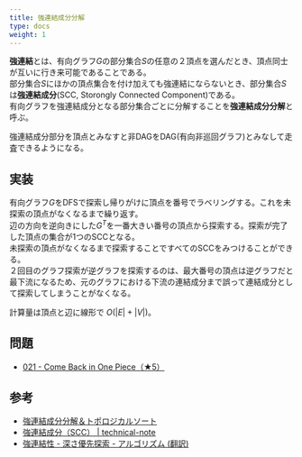 ```yaml
---
title: 強連結成分分解
type: docs
weight: 1
---
```


**強連結**とは、有向グラフ$G$の部分集合$S$の任意の２頂点を選んだとき、頂点同士が互いに行き来可能であることである。  
部分集合$S$にほかの頂点集合を付け加えても強連結にならないとき、部分集合$S$は**強連結成分**(SCC, Storongly Connected Component)である。  
有向グラフを強連結成分となる部分集合ごとに分解することを**強連結成分分解**と呼ぶ。  

強連結成分部分を頂点とみなすと非DAGをDAG(有向非巡回グラフ)とみなして走査できるようになる。  

## 実装

有向グラフ$G$をDFSで探索し帰りがけに頂点を番号でラベリングする。これを未探索の頂点がなくなるまで繰り返す。  
辺の方向を逆向きにした$G^T$を一番大きい番号の頂点から探索する。探索が完了した頂点の集合が1つのSCCとなる。  
未探索の頂点がなくなるまで探索することですべてのSCCをみつけることができる。  
２回目のグラフ探索が逆グラフを探索するのは、最大番号の頂点は逆グラフだと最下流になるため、元のグラフにおける下流の連結成分まで誤って連結成分として探索してしまうことがなくなる。  

計算量は頂点と辺に線形で $O(|E|+|V|)$。  

## 問題

- [021 - Come Back in One Piece（★5）](https://atcoder.jp/contests/typical90/tasks/typical90_u)

## 参考

- [強連結成分分解＆トポロジカルソート](https://hcpc-hokudai.github.io/archive/graph_scc_001.pdf)
- [強連結成分（SCC） | technical-note](https://hkawabata.github.io/technical-note/note/Algorithm/graph/scc.html)
- [強連結性 - 深さ優先探索 - アルゴリズム (翻訳)](https://inzkyk.xyz/algorithms/depth_first_search/strong_connectivity/)
